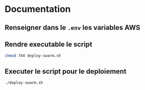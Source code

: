 # Documentation

## Renseigner dans le `.env` les variables AWS

## Rendre executable le script

```bash
chmod 744 deploy-swarm.sh
```
## Executer le script pour le deploiement

```bash
./deploy-swarm.sh
```
